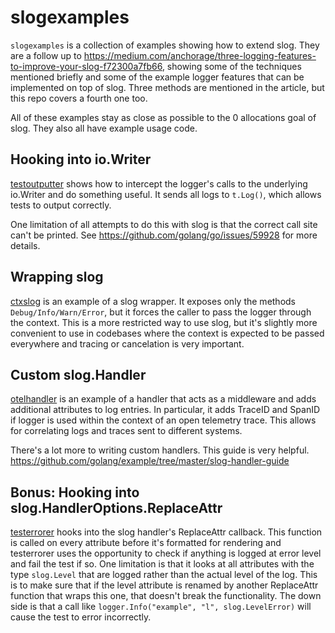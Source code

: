 # slogexamples

`slogexamples` is a collection of examples showing how to extend slog. They are a follow up to https://medium.com/anchorage/three-logging-features-to-improve-your-slog-f72300a7fb66, showing some of the techniques mentioned briefly and some of the example logger features that can be implemented on top of slog. Three methods are mentioned in the article, but this repo covers a fourth one too.

All of these examples stay as close as possible to the 0 allocations goal of slog. They also all have example usage code.

## Hooking into io.Writer

[testoutputter](https://pkg.go.dev/github.com/vikstrous/slogexamples/testoutputter/) shows how to intercept the logger's calls to the underlying io.Writer and do something useful. It sends all logs to `t.Log()`, which allows tests to output correctly.

One limitation of all attempts to do this with slog is that the correct call site can't be printed. See https://github.com/golang/go/issues/59928 for more details.

## Wrapping slog

[ctxslog](https://pkg.go.dev/github.com/vikstrous/slogexamples/ctxslog/) is an example of a slog wrapper. It exposes only the methods `Debug/Info/Warn/Error`, but it forces the caller to pass the logger through the context. This is a more restricted way to use slog, but it's slightly more convenient to use in codebases where the context is expected to be passed everywhere and tracing or cancelation is very important.

## Custom slog.Handler

[otelhandler](https://pkg.go.dev/github.com/vikstrous/slogexamples/otelhandler/) is an example of a handler that acts as a middleware and adds additional attributes to log entries. In particular, it adds TraceID and SpanID if logger is used within the context of an open telemetry trace. This allows for correlating logs and traces sent to different systems.

There's a lot more to writing custom handlers. This guide is very helpful. https://github.com/golang/example/tree/master/slog-handler-guide

## Bonus: Hooking into slog.HandlerOptions.ReplaceAttr

[testerrorer](https://pkg.go.dev/github.com/vikstrous/slogexamples/testerrorer/) hooks into the slog handler's ReplaceAttr callback. This function is called on every attribute before it's formatted for rendering and testerrorer uses the opportunity to check if anything is logged at error level and fail the test if so. One limitation is that it looks at all attributes with the type `slog.Level` that are logged rather than the actual level of the log. This is to make sure that if the level attribute is renamed by another ReplaceAttr function that wraps this one, that doesn't break the functionality. The down side is that a call like `logger.Info("example", "l", slog.LevelError)` will cause the test to error incorrectly.